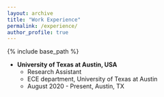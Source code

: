 ```yaml
---
layout: archive
title: "Work Experience"
permalink: /experience/
author_profile: true
---
```


{% include base_path %}

* **University of Texas at Austin, USA**
  * Research Assistant 
  * ECE department, University of Texas at Austin
  * August 2020 - Present, Austin, TX

